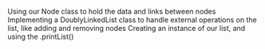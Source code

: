 Using our Node class to hold the data and links between nodes
Implementing a DoublyLinkedList class to handle external operations on the list, like adding and removing nodes
Creating an instance of our list, and using the .printList() 
